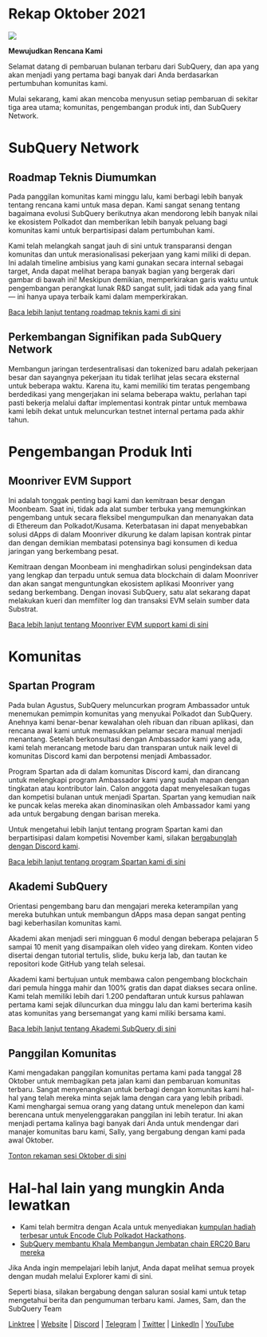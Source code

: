 # Rekap Oktober 2021

![](https://miro.medium.com/max/1400/1*Yf3LOc6onAZ-XRQLPyxAmQ.png)

**Mewujudkan Rencana Kami**

Selamat datang di pembaruan bulanan terbaru dari SubQuery, dan apa yang akan menjadi yang pertama bagi banyak dari Anda berdasarkan pertumbuhan komunitas kami.

Mulai sekarang, kami akan mencoba menyusun setiap pembaruan di sekitar tiga area utama; komunitas, pengembangan produk inti, dan SubQuery Network.

# SubQuery Network

## Roadmap Teknis Diumumkan

Pada panggilan komunitas kami minggu lalu, kami berbagi lebih banyak tentang rencana kami untuk masa depan. Kami sangat senang tentang bagaimana evolusi SubQuery berikutnya akan mendorong lebih banyak nilai ke ekosistem Polkadot dan memberikan lebih banyak peluang bagi komunitas kami untuk berpartisipasi dalam pertumbuhan kami.

Kami telah melangkah sangat jauh di sini untuk transparansi dengan komunitas dan untuk merasionalisasi pekerjaan yang kami miliki di depan. Ini adalah timeline ambisius yang kami gunakan secara internal sebagai target, Anda dapat melihat berapa banyak bagian yang bergerak dari gambar di bawah ini! Meskipun demikian, memperkirakan garis waktu untuk pengembangan perangkat lunak R&D sangat sulit, jadi tidak ada yang final — ini hanya upaya terbaik kami dalam memperkirakan.

[Baca lebih lanjut tentang roadmap teknis kami di sini](https://subquery.medium.com/subquery-releases-technical-roadmap-2a3a383c49b)

## Perkembangan Signifikan pada SubQuery Network

Membangun jaringan terdesentralisasi dan tokenized baru adalah pekerjaan besar dan sayangnya pekerjaan itu tidak terlihat jelas secara eksternal untuk beberapa waktu. Karena itu, kami memiliki tim teratas pengembang berdedikasi yang mengerjakan ini selama beberapa waktu, perlahan tapi pasti bekerja melalui daftar implementasi kontrak pintar untuk membawa kami lebih dekat untuk meluncurkan testnet internal pertama pada akhir tahun.

# Pengembangan Produk Inti

## Moonriver EVM Support

Ini adalah tonggak penting bagi kami dan kemitraan besar dengan Moonbeam. Saat ini, tidak ada alat sumber terbuka yang memungkinkan pengembang untuk secara fleksibel mengumpulkan dan menanyakan data di Ethereum dan Polkadot/Kusama. Keterbatasan ini dapat menyebabkan solusi dApps di dalam Moonriver dikurung ke dalam lapisan kontrak pintar dan dengan demikian membatasi potensinya bagi konsumen di kedua jaringan yang berkembang pesat.

Kemitraan dengan Moonbeam ini menghadirkan solusi pengindeksan data yang lengkap dan terpadu untuk semua data blockchain di dalam Moonriver dan akan sangat menguntungkan ekosistem aplikasi Moonriver yang sedang berkembang. Dengan inovasi SubQuery, satu alat sekarang dapat melakukan kueri dan memfilter log dan transaksi EVM selain sumber data Substrat.

[Baca lebih lanjut tentang Moonriver EVM support kami di sini](https://subquery.medium.com/subquery-adds-ethereum-virtual-machine-evm-functionality-in-integration-with-moonbeam-and-ddbcdf0fd8ff)

# Komunitas

## Spartan Program

Pada bulan Agustus, SubQuery meluncurkan program Ambassador untuk menemukan pemimpin komunitas yang menyukai Polkadot dan SubQuery. Anehnya kami benar-benar kewalahan oleh ribuan dan ribuan aplikasi, dan rencana awal kami untuk memasukkan pelamar secara manual menjadi menantang. Setelah berkonsultasi dengan Ambassador kami yang ada, kami telah merancang metode baru dan transparan untuk naik level di komunitas Discord kami dan berpotensi menjadi Ambassador.

Program Spartan ada di dalam komunitas Discord kami, dan dirancang untuk melengkapi program Ambassador kami yang sudah mapan dengan tingkatan atau kontributor lain. Calon anggota dapat menyelesaikan tugas dan kompetisi bulanan untuk menjadi Spartan. Spartan yang kemudian naik ke puncak kelas mereka akan dinominasikan oleh Ambassador kami yang ada untuk bergabung dengan barisan mereka.

Untuk mengetahui lebih lanjut tentang program Spartan kami dan berpartisipasi dalam kompetisi November kami, silakan [bergabunglah dengan Discord kami](https://discord.com/invite/subquery).

[Baca lebih lanjut tentang program Spartan kami di sini](https://subquery.medium.com/subquerys-new-spartan-programme-cf6c13653c6f)

## Akademi SubQuery

Orientasi pengembang baru dan mengajari mereka keterampilan yang mereka butuhkan untuk membangun dApps masa depan sangat penting bagi keberhasilan komunitas kami.

Akademi akan menjadi seri mingguan 6 modul dengan beberapa pelajaran 5 sampai 10 menit yang disampaikan oleh video yang direkam. Konten video disertai dengan tutorial tertulis, slide, buku kerja lab, dan tautan ke repositori kode GitHub yang telah selesai.

Akademi kami bertujuan untuk membawa calon pengembang blockchain dari pemula hingga mahir dan 100% gratis dan dapat diakses secara online. Kami telah memiliki lebih dari 1.200 pendaftaran untuk kursus pahlawan pertama kami sejak diluncurkan dua minggu lalu dan kami berterima kasih atas komunitas yang bersemangat yang kami miliki bersama kami.

[Baca lebih lanjut tentang Akademi SubQuery di sini](https://subquery.medium.com/subquery-launches-the-subquery-academy-9505dc66a01)

## Panggilan Komunitas

Kami mengadakan panggilan komunitas pertama kami pada tanggal 28 Oktober untuk membagikan peta jalan kami dan pembaruan komunitas terbaru. Sangat menyenangkan untuk berbagi dengan komunitas kami hal-hal yang telah mereka minta sejak lama dengan cara yang lebih pribadi. Kami menghargai semua orang yang datang untuk menelepon dan kami berencana untuk menyelenggarakan panggilan ini lebih teratur. Ini akan menjadi pertama kalinya bagi banyak dari Anda untuk mendengar dari manajer komunitas baru kami, Sally, yang bergabung dengan kami pada awal Oktober.

[Tonton rekaman sesi Oktober di sini](https://www.crowdcast.io/e/subquery-sessions-october)

# Hal-hal lain yang mungkin Anda lewatkan

-   Kami telah bermitra dengan Acala untuk menyediakan [kumpulan hadiah terbesar untuk Encode Club Polkadot Hackathons](https://medium.com/encode-club/polkadot-hack-challenges-7cfeba1a4c0e).
-   [SubQuery membantu Khala Membangun Jembatan chain ERC20 Baru mereka](https://subquery.medium.com/subquery-helps-khala-build-their-new-erc20-chain-bridge-c3aa0e1e6a89)

Jika Anda ingin mempelajari lebih lanjut, Anda dapat melihat semua proyek dengan mudah melalui Explorer kami di sini.

Seperti biasa, silakan bergabung dengan saluran sosial kami untuk tetap mengetahui berita dan pengumuman terbaru kami. James, Sam, dan the SubQuery Team

[Linktree](https://linktr.ee/subquerynetwork)  |  [Website](https://subquery.network/)  |  [Discord](https://discord.com/invite/78zg8aBSMG)  |  [Telegram](https://t.me/subquerynetwork)  |  [Twitter](https://twitter.com/subquerynetwork)  |  [LinkedIn](https://www.linkedin.com/company/subquery)  |  [YouTube](https://www.youtube.com/channel/UCi1a6NUUjegcLHDFLr7CqLw)
